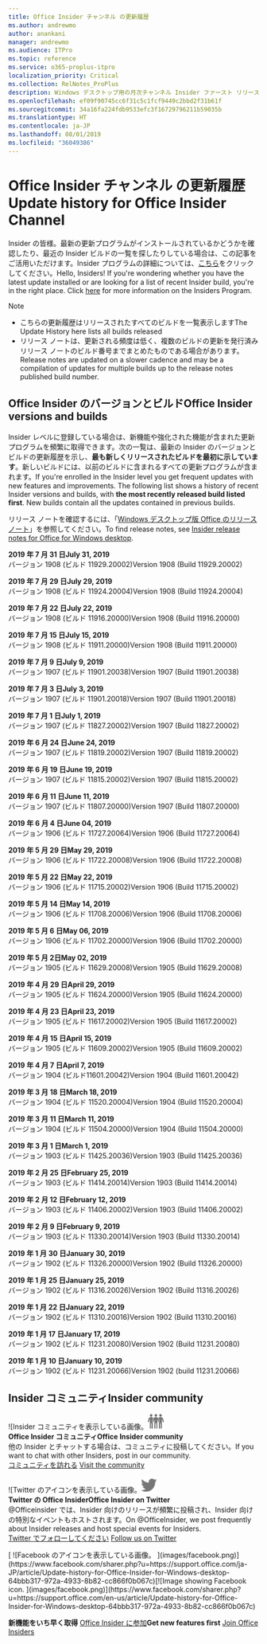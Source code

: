 ```yaml
---
title: Office Insider チャンネル の更新履歴
ms.author: andrewmo
author: anankani
manager: andrewmo
ms.audience: ITPro
ms.topic: reference
ms.service: o365-proplus-itpro
localization_priority: Critical
ms.collection: RelNotes_ProPlus
description: Windows デスクトップ用の月次チャンネル Insider ファースト リリースの更新履歴を Insider の皆様に提供します。
ms.openlocfilehash: ef09f90745cc6f31c5c1fcf9449c2bbd2f31b61f
ms.sourcegitcommit: 34a16fa224fdb9533efc3f16729796211b59035b
ms.translationtype: HT
ms.contentlocale: ja-JP
ms.lasthandoff: 08/01/2019
ms.locfileid: "36049386"
---
```

# <a name="update-history-for-office-insider-channel"></a><span data-ttu-id="74a1c-103">Office Insider チャンネル の更新履歴</span><span class="sxs-lookup"><span data-stu-id="74a1c-103">Update history for Office Insider Channel</span></span>

<span data-ttu-id="74a1c-p101">Insider の皆様。最新の更新プログラムがインストールされているかどうかを確認したり、最近の Insider ビルドの一覧を探したりしている場合は、この記事をご活用いただけます。Insider プログラムの詳細については、[こちら](https://insider.office.com/)をクリックしてください。</span><span class="sxs-lookup"><span data-stu-id="74a1c-p101">Hello, Insiders! If you're wondering whether you have the latest update installed or are looking for a list of recent Insider build, you're in the right place. Click [here](https://insider.office.com/) for more information on the Insiders Program.</span></span>

> [!NOTE]
> - <span data-ttu-id="74a1c-107">こちらの更新履歴はリリースされたすべてのビルドを一覧表示します</span><span class="sxs-lookup"><span data-stu-id="74a1c-107">The Update History here lists all builds released</span></span>
> - <span data-ttu-id="74a1c-108">リリース ノートは、更新される頻度は低く、複数のビルドの更新を発行済みリリース ノートのビルド番号までまとめたものである場合があります。</span><span class="sxs-lookup"><span data-stu-id="74a1c-108">Release notes are updated on a slower cadence and may be a compilation of updates for multiple builds up to the release notes published build number.</span></span>



## <a name="office-insider-versions-and-builds"></a><span data-ttu-id="74a1c-109">Office Insider のバージョンとビルド</span><span class="sxs-lookup"><span data-stu-id="74a1c-109">Office Insider versions and builds</span></span>

<span data-ttu-id="74a1c-p102">Insider レベルに登録している場合は、新機能や強化された機能が含まれた更新プログラムを頻繁に取得できます。次の一覧は、最新の Insider のバージョンとビルドの更新履歴を示し、**最も新しくリリースされたビルドを最初に示しています**。新しいビルドには、以前のビルドに含まれるすべての更新プログラムが含まれます。</span><span class="sxs-lookup"><span data-stu-id="74a1c-p102">If you're enrolled in the Insider level you get frequent updates with new features and improvements. The following list shows a history of recent Insider versions and builds, with **the most recently released build listed first**. New builds contain all the updates contained in previous builds.</span></span> 

<span data-ttu-id="74a1c-113">リリース ノートを確認するには、「[Windows デスクトップ版 Office のリリース ノート](https://docs.microsoft.com/ja-JP/OfficeUpdates/release-notes-office-insider)」を参照してください。</span><span class="sxs-lookup"><span data-stu-id="74a1c-113">To find release notes, see [Insider release notes for Office for Windows desktop](https://docs.microsoft.com/en-us/OfficeUpdates/release-notes-office-insider).</span></span>

[//]: # (削除禁止)

<span data-ttu-id="74a1c-115">**2019 年 7 月 31 日**</span><span class="sxs-lookup"><span data-stu-id="74a1c-115">**July 31, 2019**</span></span><br/>
<span data-ttu-id="74a1c-116">バージョン 1908 (ビルド 11929.20002)</span><span class="sxs-lookup"><span data-stu-id="74a1c-116">Version 1908 (Build 11929.20002)</span></span><br/>

<span data-ttu-id="74a1c-117">**2019 年 7 月 29 日**</span><span class="sxs-lookup"><span data-stu-id="74a1c-117">**July 29, 2019**</span></span><br/>
<span data-ttu-id="74a1c-118">バージョン 1908 (ビルド 11924.20004)</span><span class="sxs-lookup"><span data-stu-id="74a1c-118">Version 1908 (Build 11924.20004)</span></span><br/>

<span data-ttu-id="74a1c-119">**2019 年 7 月 22 日**</span><span class="sxs-lookup"><span data-stu-id="74a1c-119">**July 22, 2019**</span></span><br/>
<span data-ttu-id="74a1c-120">バージョン 1908 (ビルド 11916.20000)</span><span class="sxs-lookup"><span data-stu-id="74a1c-120">Version 1908 (Build 11916.20000)</span></span><br/>

<span data-ttu-id="74a1c-121">**2019 年 7 月 15 日**</span><span class="sxs-lookup"><span data-stu-id="74a1c-121">**July 15, 2019**</span></span><br/>
<span data-ttu-id="74a1c-122">バージョン 1908 (ビルド 11911.20000)</span><span class="sxs-lookup"><span data-stu-id="74a1c-122">Version 1908 (Build 11911.20000)</span></span><br/>

<span data-ttu-id="74a1c-123">**2019 年 7 月 9 日**</span><span class="sxs-lookup"><span data-stu-id="74a1c-123">**July 9, 2019**</span></span><br/>
<span data-ttu-id="74a1c-124">バージョン 1907 (ビルド 11901.20038)</span><span class="sxs-lookup"><span data-stu-id="74a1c-124">Version 1907 (Build 11901.20038)</span></span><br/>

<span data-ttu-id="74a1c-125">**2019 年 7 月 3 日**</span><span class="sxs-lookup"><span data-stu-id="74a1c-125">**July 3, 2019**</span></span><br/>
<span data-ttu-id="74a1c-126">バージョン 1907 (ビルド 11901.20018)</span><span class="sxs-lookup"><span data-stu-id="74a1c-126">Version 1907 (Build 11901.20018)</span></span><br/>

<span data-ttu-id="74a1c-127">**2019 年 7 月 1 日**</span><span class="sxs-lookup"><span data-stu-id="74a1c-127">**July 1, 2019**</span></span><br/>
<span data-ttu-id="74a1c-128">バージョン 1907 (ビルド 11827.20002)</span><span class="sxs-lookup"><span data-stu-id="74a1c-128">Version 1907 (Build 11827.20002)</span></span><br/>

<span data-ttu-id="74a1c-129">**2019 年 6 月 24 日**</span><span class="sxs-lookup"><span data-stu-id="74a1c-129">**June 24, 2019**</span></span><br/>
<span data-ttu-id="74a1c-130">バージョン 1907 (ビルド 11819.20002)</span><span class="sxs-lookup"><span data-stu-id="74a1c-130">Version 1907 (Build 11819.20002)</span></span><br/>

<span data-ttu-id="74a1c-131">**2019 年 6 月 19 日**</span><span class="sxs-lookup"><span data-stu-id="74a1c-131">**June 19, 2019**</span></span><br/>
<span data-ttu-id="74a1c-132">バージョン 1907 (ビルド 11815.20002)</span><span class="sxs-lookup"><span data-stu-id="74a1c-132">Version 1907 (Build 11815.20002)</span></span><br/>

<span data-ttu-id="74a1c-133">**2019 年 6 月 11 日**</span><span class="sxs-lookup"><span data-stu-id="74a1c-133">**June 11, 2019**</span></span><br/>
<span data-ttu-id="74a1c-134">バージョン 1907 (ビルド 11807.20000)</span><span class="sxs-lookup"><span data-stu-id="74a1c-134">Version 1907 (Build 11807.20000)</span></span><br/>

<span data-ttu-id="74a1c-135">**2019 年 6 月 4 日**</span><span class="sxs-lookup"><span data-stu-id="74a1c-135">**June 04, 2019**</span></span><br/>
<span data-ttu-id="74a1c-136">バージョン 1906 (ビルド 11727.20064)</span><span class="sxs-lookup"><span data-stu-id="74a1c-136">Version 1906 (Build 11727.20064)</span></span><br/>


<span data-ttu-id="74a1c-137">**2019 年 5 月 29 日**</span><span class="sxs-lookup"><span data-stu-id="74a1c-137">**May 29, 2019**</span></span><br/>
<span data-ttu-id="74a1c-138">バージョン 1906 (ビルド 11722.20008)</span><span class="sxs-lookup"><span data-stu-id="74a1c-138">Version 1906 (Build 11722.20008)</span></span><br/>

<span data-ttu-id="74a1c-139">**2019 年 5 月 22 日**</span><span class="sxs-lookup"><span data-stu-id="74a1c-139">**May 22, 2019**</span></span><br/> <span data-ttu-id="74a1c-140">バージョン 1906 (ビルド 11715.20002)</span><span class="sxs-lookup"><span data-stu-id="74a1c-140">Version 1906 (Build 11715.20002)</span></span><br/> 

<span data-ttu-id="74a1c-141">**2019 年 5 月 14 日**</span><span class="sxs-lookup"><span data-stu-id="74a1c-141">**May 14, 2019**</span></span><br/> <span data-ttu-id="74a1c-142">バージョン 1906 (ビルド 11708.20006)</span><span class="sxs-lookup"><span data-stu-id="74a1c-142">Version 1906 (Build 11708.20006)</span></span><br/>

<span data-ttu-id="74a1c-143">**2019 年 5 月 6 日**</span><span class="sxs-lookup"><span data-stu-id="74a1c-143">**May 06, 2019**</span></span><br/>
<span data-ttu-id="74a1c-144">バージョン 1906 (ビルド 11702.20000)</span><span class="sxs-lookup"><span data-stu-id="74a1c-144">Version 1906 (Build 11702.20000)</span></span><br/>

<span data-ttu-id="74a1c-145">**2019 年 5 月 2日**</span><span class="sxs-lookup"><span data-stu-id="74a1c-145">**May 02, 2019**</span></span><br/>
<span data-ttu-id="74a1c-146">バージョン 1905 (ビルド 11629.20008)</span><span class="sxs-lookup"><span data-stu-id="74a1c-146">Version 1905 (Build 11629.20008)</span></span><br/>

<span data-ttu-id="74a1c-147">**2019 年 4 月 29 日**</span><span class="sxs-lookup"><span data-stu-id="74a1c-147">**April 29, 2019**</span></span><br/>
<span data-ttu-id="74a1c-148">バージョン 1905 (ビルド 11624.20000)</span><span class="sxs-lookup"><span data-stu-id="74a1c-148">Version 1905 (Build 11624.20000)</span></span><br/>

<span data-ttu-id="74a1c-149">**2019 年 4 月 23 日**</span><span class="sxs-lookup"><span data-stu-id="74a1c-149">**April 23, 2019**</span></span><br/> <span data-ttu-id="74a1c-150">バージョン 1905 (ビルド 11617.20002)</span><span class="sxs-lookup"><span data-stu-id="74a1c-150">Version 1905 (Build 11617.20002)</span></span><br/>

<span data-ttu-id="74a1c-151">**2019 年 4 月 15 日**</span><span class="sxs-lookup"><span data-stu-id="74a1c-151">**April 15, 2019**</span></span><br/> <span data-ttu-id="74a1c-152">バージョン 1905 (ビルド 11609.20002)</span><span class="sxs-lookup"><span data-stu-id="74a1c-152">Version 1905 (Build 11609.20002)</span></span><br/>

<span data-ttu-id="74a1c-153">**2019 年 4 月 7 日**</span><span class="sxs-lookup"><span data-stu-id="74a1c-153">**April 7, 2019**</span></span><br/> <span data-ttu-id="74a1c-154">バージョン 1904 (ビルド11601.20042)</span><span class="sxs-lookup"><span data-stu-id="74a1c-154">Version 1904 (Build 11601.20042)</span></span><br/>

<span data-ttu-id="74a1c-155">**2019 年 3 月 18 日**</span><span class="sxs-lookup"><span data-stu-id="74a1c-155">**March 18, 2019**</span></span><br/> <span data-ttu-id="74a1c-156">バージョン 1904 (ビルド 11520.20004)</span><span class="sxs-lookup"><span data-stu-id="74a1c-156">Version 1904 (Build 11520.20004)</span></span><br/>

<span data-ttu-id="74a1c-157">**2019 年 3 月 11 日**</span><span class="sxs-lookup"><span data-stu-id="74a1c-157">**March 11, 2019**</span></span><br/> <span data-ttu-id="74a1c-158">バージョン 1904 (ビルド 11504.20000)</span><span class="sxs-lookup"><span data-stu-id="74a1c-158">Version 1904 (Build 11504.20000)</span></span><br/>

<span data-ttu-id="74a1c-159">**2019 年 3 月 1 日**</span><span class="sxs-lookup"><span data-stu-id="74a1c-159">**March 1, 2019**</span></span><br/> <span data-ttu-id="74a1c-160">バージョン 1903 (ビルド 11425.20036)</span><span class="sxs-lookup"><span data-stu-id="74a1c-160">Version 1903 (Build 11425.20036)</span></span><br/> 

<span data-ttu-id="74a1c-161">**2019 年 2 月 25 日**</span><span class="sxs-lookup"><span data-stu-id="74a1c-161">**February 25, 2019**</span></span><br/> <span data-ttu-id="74a1c-162">バージョン 1903 (ビルド 11414.20014)</span><span class="sxs-lookup"><span data-stu-id="74a1c-162">Version 1903 (Build 11414.20014)</span></span><br/> 

<span data-ttu-id="74a1c-163">**2019 年 2 月 12 日**</span><span class="sxs-lookup"><span data-stu-id="74a1c-163">**February 12, 2019**</span></span><br/> <span data-ttu-id="74a1c-164">バージョン 1903 (ビルド 11406.20002)</span><span class="sxs-lookup"><span data-stu-id="74a1c-164">Version 1903 (Build 11406.20002)</span></span><br/> 

<span data-ttu-id="74a1c-165">**2019 年 2 月 9 日**</span><span class="sxs-lookup"><span data-stu-id="74a1c-165">**February 9, 2019**</span></span><br/> <span data-ttu-id="74a1c-166">バージョン 1903 (ビルド 11330.20014)</span><span class="sxs-lookup"><span data-stu-id="74a1c-166">Version 1903 (Build 11330.20014)</span></span><br/> 

<span data-ttu-id="74a1c-167">**2019 年 1 月 30 日**</span><span class="sxs-lookup"><span data-stu-id="74a1c-167">**January 30, 2019**</span></span><br/> <span data-ttu-id="74a1c-168">バージョン 1902 (ビルド 11326.20000)</span><span class="sxs-lookup"><span data-stu-id="74a1c-168">Version 1902 (Build 11326.20000)</span></span><br/> 

<span data-ttu-id="74a1c-169">**2019 年 1 月 25 日**</span><span class="sxs-lookup"><span data-stu-id="74a1c-169">**January 25, 2019**</span></span><br/> <span data-ttu-id="74a1c-170">バージョン 1902 (ビルド 11316.20026)</span><span class="sxs-lookup"><span data-stu-id="74a1c-170">Version 1902 (Build 11316.20026)</span></span><br/> 

<span data-ttu-id="74a1c-171">**2019 年 1 月 22 日**</span><span class="sxs-lookup"><span data-stu-id="74a1c-171">**January 22, 2019**</span></span><br/> <span data-ttu-id="74a1c-172">バージョン 1902 (ビルド 11310.20016)</span><span class="sxs-lookup"><span data-stu-id="74a1c-172">Version 1902 (Build 11310.20016)</span></span><br/> 

<span data-ttu-id="74a1c-173">**2019 年 1 月 17 日**</span><span class="sxs-lookup"><span data-stu-id="74a1c-173">**January 17, 2019**</span></span><br/> <span data-ttu-id="74a1c-174">バージョン 1902 (ビルド 11231.20080)</span><span class="sxs-lookup"><span data-stu-id="74a1c-174">Version 1902 (Build 11231.20080)</span></span><br/>

<span data-ttu-id="74a1c-175">**2019 年 1 月 10 日**</span><span class="sxs-lookup"><span data-stu-id="74a1c-175">**January 10, 2019**</span></span><br/> <span data-ttu-id="74a1c-176">バージョン 1902 (ビルド 11231.20066)</span><span class="sxs-lookup"><span data-stu-id="74a1c-176">Version 1902 (build 11231.20066)</span></span><br/> 


## <a name="insider-community"></a><span data-ttu-id="74a1c-177">Insider コミュニティ</span><span class="sxs-lookup"><span data-stu-id="74a1c-177">Insider community</span></span>

<span data-ttu-id="74a1c-178">![Insider コミュニティを表示している画像。</span><span class="sxs-lookup"><span data-stu-id="74a1c-178">![Image showing insider community.</span></span> ](images/insidercommunity.png) <br/>
<span data-ttu-id="74a1c-179">**Office Insider コミュニティ**</span><span class="sxs-lookup"><span data-stu-id="74a1c-179">**Office Insider community**</span></span><br/> <span data-ttu-id="74a1c-180">他の Insider とチャットする場合は、コミュニティに投稿してください。</span><span class="sxs-lookup"><span data-stu-id="74a1c-180">If you want to chat with other Insiders, post in our community.</span></span><br/><span data-ttu-id="74a1c-181"> 
[コミュニティを訪れる](https://go.microsoft.com/fwlink/?linkid=843493)</span><span class="sxs-lookup"><span data-stu-id="74a1c-181"> 
[Visit the community](https://go.microsoft.com/fwlink/?linkid=843493)</span></span><br/> 

<span data-ttu-id="74a1c-182">![Twitter のアイコンを表示している画像。</span><span class="sxs-lookup"><span data-stu-id="74a1c-182">![Image showing twitter icon.</span></span> ](images/twitter.png)<br/>
<span data-ttu-id="74a1c-183">**Twitter の Office Insider**</span><span class="sxs-lookup"><span data-stu-id="74a1c-183">**Office Insider on Twitter**</span></span><br/> <span data-ttu-id="74a1c-184">@Officeinsider では、Insider 向けのリリースが頻繁に投稿され、Insider 向けの特別なイベントもホストされます。</span><span class="sxs-lookup"><span data-stu-id="74a1c-184">On @OfficeInsider, we post frequently about Insider releases and host special events for Insiders.</span></span><br/><span data-ttu-id="74a1c-185"> 
[Twitter でフォローしてください](https://go.microsoft.com/fwlink/?linkid=717717)</span><span class="sxs-lookup"><span data-stu-id="74a1c-185"> 
[Follow us on Twitter](https://go.microsoft.com/fwlink/?linkid=717717)</span></span><br/> 

<span data-ttu-id="74a1c-186">
  [
  ![Facebook のアイコンを表示している画像。 ](images/facebook.png)](https://www.facebook.com/sharer.php?u=https://support.office.com/ja-JP/article/Update-history-for-Office-Insider-for-Windows-desktop-64bbb317-972a-4933-8b82-cc866f0b067c)</span><span class="sxs-lookup"><span data-stu-id="74a1c-186">[![Image showing Facebook icon. ](images/facebook.png)](https://www.facebook.com/sharer.php?u=https://support.office.com/en-us/article/Update-history-for-Office-Insider-for-Windows-desktop-64bbb317-972a-4933-8b82-cc866f0b067c)</span></span>


<span data-ttu-id="74a1c-187">**新機能をいち早く取得**
[Office Insider に参加](https://insider.office.com/)</span><span class="sxs-lookup"><span data-stu-id="74a1c-187">**Get new features first**
[Join Office Insiders](https://insider.office.com/)</span></span>